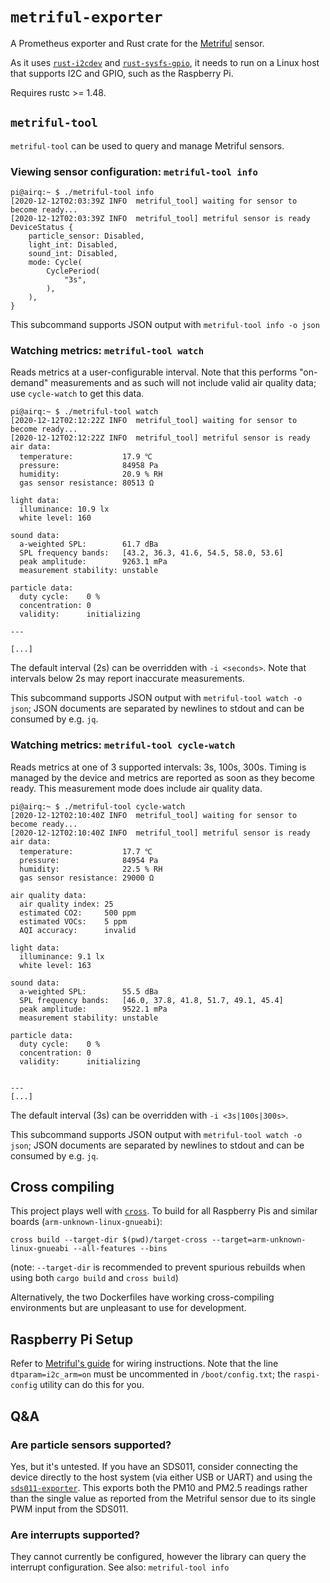 # `metriful-exporter`

A Prometheus exporter and Rust crate for the [Metriful][metriful] sensor.

As it uses [`rust-i2cdev`] and [`rust-sysfs-gpio`], it needs to run on a Linux
host that supports I2C and GPIO, such as the Raspberry Pi.

Requires rustc >= 1.48.

[metriful]: https://github.com/metriful/sensor
[`rust-i2cdev`]: https://github.com/rust-embedded/rust-i2cdev
[`rust-sysfs-gpio`]: https://github.com/rust-embedded/rust-sysfs-gpio

## `metriful-tool`

`metriful-tool` can be used to query and manage Metriful sensors.

### Viewing sensor configuration: `metriful-tool info`

```
pi@airq:~ $ ./metriful-tool info
[2020-12-12T02:03:39Z INFO  metriful_tool] waiting for sensor to become ready...
[2020-12-12T02:03:39Z INFO  metriful_tool] metriful sensor is ready
DeviceStatus {
    particle_sensor: Disabled,
    light_int: Disabled,
    sound_int: Disabled,
    mode: Cycle(
        CyclePeriod(
            "3s",
        ),
    ),
}
```

This subcommand supports JSON output with `metriful-tool info -o json`

### Watching metrics: `metriful-tool watch`

Reads metrics at a user-configurable interval. Note that this performs
"on-demand" measurements and as such will not include valid air quality data;
use `cycle-watch` to get this data.

```
pi@airq:~ $ ./metriful-tool watch
[2020-12-12T02:12:22Z INFO  metriful_tool] waiting for sensor to become ready...
[2020-12-12T02:12:22Z INFO  metriful_tool] metriful sensor is ready
air data:
  temperature:           17.9 ℃
  pressure:              84958 Pa
  humidity:              20.9 % RH
  gas sensor resistance: 80513 Ω

light data:
  illuminance: 10.9 lx
  white level: 160

sound data:
  a-weighted SPL:        61.7 dBa
  SPL frequency bands:   [43.2, 36.3, 41.6, 54.5, 58.0, 53.6]
  peak amplitude:        9263.1 mPa
  measurement stability: unstable

particle data:
  duty cycle:    0 %
  concentration: 0
  validity:      initializing

---

[...]
```

The default interval (2s) can be overridden with `-i <seconds>`. Note that
intervals below 2s may report inaccurate measurements.

This subcommand supports JSON output with `metriful-tool watch -o json`; JSON
documents are separated by newlines to stdout and can be consumed by e.g. `jq`.

### Watching metrics: `metriful-tool cycle-watch`

Reads metrics at one of 3 supported intervals: 3s, 100s, 300s. Timing is managed
by the device and metrics are reported as soon as they become ready. This
measurement mode does include air quality data.

```
pi@airq:~ $ ./metriful-tool cycle-watch
[2020-12-12T02:10:40Z INFO  metriful_tool] waiting for sensor to become ready...
[2020-12-12T02:10:40Z INFO  metriful_tool] metriful sensor is ready
air data:
  temperature:           17.7 ℃
  pressure:              84954 Pa
  humidity:              22.5 % RH
  gas sensor resistance: 29000 Ω

air quality data:
  air quality index: 25
  estimated CO2:     500 ppm
  estimated VOCs:    5 ppm
  AQI accuracy:      invalid

light data:
  illuminance: 9.1 lx
  white level: 163

sound data:
  a-weighted SPL:        55.5 dBa
  SPL frequency bands:   [46.0, 37.8, 41.8, 51.7, 49.1, 45.4]
  peak amplitude:        9522.1 mPa
  measurement stability: unstable

particle data:
  duty cycle:    0 %
  concentration: 0
  validity:      initializing


---
[...]
```

The default interval (3s) can be overridden with `-i <3s|100s|300s>`.

This subcommand supports JSON output with `metriful-tool watch -o json`; JSON
documents are separated by newlines to stdout and can be consumed by e.g. `jq`.

## Cross compiling

This project plays well with [`cross`]. To build for all Raspberry Pis and
similar boards (`arm-unknown-linux-gnueabi`):

```
cross build --target-dir $(pwd)/target-cross --target=arm-unknown-linux-gnueabi --all-features --bins
```

(note: `--target-dir` is recommended to prevent spurious rebuilds when using
both `cargo build` and `cross build`)

Alternatively, the two Dockerfiles have working cross-compiling environments
but are unpleasant to use for development.

[`cross`]: https://github.com/rust-embedded/cross

## Raspberry Pi Setup

Refer to [Metriful's guide][guide] for wiring instructions. Note that the line
`dtparam=i2c_arm=on` must be uncommented in `/boot/config.txt`; the
`raspi-config` utility can do this for you.

[guide]: https://github.com/metriful/sensor#use-with-raspberry-pi

## Q&A

### Are particle sensors supported?

Yes, but it's untested. If you have an SDS011, consider connecting the device
directly to the host system (via either USB or UART) and using the
[`sds011-exporter`]. This exports both the PM10 and PM2.5 readings rather than
the single value as reported from the Metriful sensor due to its single PWM
input from the SDS011.

[`sds011-exporter`]: https://github.com/timothyb89/sds011-exporter

### Are interrupts supported?

They cannot currently be configured, however the library can query the interrupt
configuration. See also: `metriful-tool info`
